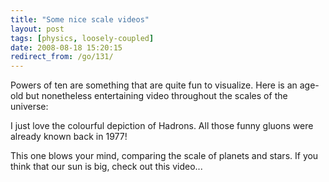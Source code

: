 ```yaml
---
title: "Some nice scale videos"
layout: post
tags: [physics, loosely-coupled]
date: 2008-08-18 15:20:15
redirect_from: /go/131/
---
```


Powers of ten are something that are quite fun to visualize. Here is an age-old but nonetheless entertaining video throughout the scales of the universe:

<YouTubeEmbed link="http://www.youtube.com/embed/41gWUkVQ-9U" />

I just love the colourful depiction of Hadrons. All those funny gluons were already known back in 1977!

This one blows your mind, comparing the scale of planets and stars. If you think that our sun is big, check out this video...

<YouTubeEmbed link="http://www.youtube.com/embed/x1w8hKTJ2Co" />